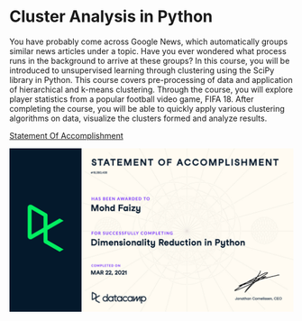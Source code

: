 # Cluster Analysis in Python

You have probably come across Google News, which automatically groups similar news articles under a topic. Have you ever wondered what process runs in the background to arrive at these groups? In this course, you will be introduced to unsupervised learning through clustering using the SciPy library in Python. This course covers pre-processing of data and application of hierarchical and k-means clustering. Through the course, you will explore player statistics from a popular football video game, FIFA 18. After completing the course, you will be able to quickly apply various clustering algorithms on data, visualize the clusters formed and analyze results.

[Statement Of Accomplishment](https://www.datacamp.com/statement-of-accomplishment/course/5016b764b68a7fdf125ed67e84b61fda0711b2f5)

 <p align='center'>
  <a href="#">
    <img src='https://github.com/mohd-faizy/CAREER-TRACK-Machine-Learning-Scientist-with-Python/blob/main/_Certificates/%5BCert%5D_05_Dimensionality%20Reduction%20in%20Python.jpg?raw=true' alt="cert-05">
  </a>
</p>
